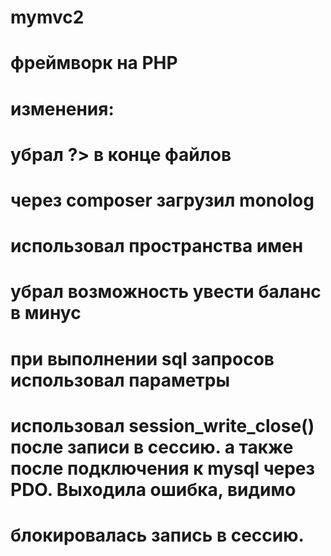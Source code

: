 # mymvc2
# фреймворк на PHP
# изменения:
# убрал ?> в конце файлов
# через composer загрузил monolog
# использовал пространства имен
# убрал возможность увести баланс в минус
# при выполнении sql запросов использовал параметры
# использовал session_write_close() после записи в сессию. а также после подключения к mysql через PDO. Выходила ошибка, видимо 
# блокировалась запись в сессию.
